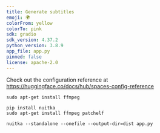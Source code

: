 ```yaml
---
title: Generate subtitles
emoji: 🌍
colorFrom: yellow
colorTo: pink
sdk: gradio
sdk_version: 4.37.2
python_version: 3.8.9
app_file: app.py
pinned: false
license: apache-2.0
---
```


Check out the configuration reference at https://huggingface.co/docs/hub/spaces-config-reference



```
sudo apt-get install ffmpeg
```


```
pip install nuitka
sudo apt-get install ffmpeg patchelf

nuitka --standalone --onefile --output-dir=dist app.py
```